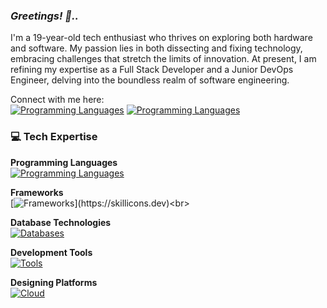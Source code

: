 ### <b><i>Greetings! 👋..</b></i>

I'm a 19-year-old tech enthusiast who thrives on exploring both hardware and software. My passion lies in both dissecting and fixing technology, embracing challenges that stretch the limits of innovation. At present, I am refining my expertise as a Full Stack Developer and a Junior DevOps Engineer, delving into the boundless realm of software engineering.

Connect with me here:<br>
[![Programming Languages](https://skillicons.dev/icons?i=linkedin)](https://www.linkedin.com/in/prakash-anandakumar/)
[![Programming Languages](https://skillicons.dev/icons?i=twitter)](https://x.com/prakaxh2005)<br>

### 💻 Tech Expertise

**Programming Languages**<br>
[![Programming Languages](https://skillicons.dev/icons?i=js,java,c,html,css,dart,php,python)](https://skillicons.dev)<br>

**Frameworks**<br>
[![Frameworks](https://skillicons.dev/icons?i=react,next,arduino,)](https://skillicons.dev)<br>

**Database Technologies**<br>
[![Databases](https://skillicons.dev/icons?i=mongo,mysql,firebase)](https://skillicons.dev)<br>

**Development Tools**<br>
[![Tools](https://skillicons.dev/icons?i=git,replit,linux,github,ubuntu,vscode)](https://skillicons.dev)<br>

**Designing Platforms**<br>
[![Cloud](https://skillicons.dev/icons?i=figma,ps,pr,canva)](https://skillicons.dev)<br>

<!--
### 🚀 Tech Projects and Achievements

#### Centralized Lab Server for College
🔍 **Challenge:** Heavy resource consumption for JDBC learning using Java8 and Oracle SQL in college labs.  
💡 **Solution:** Revitalized an old rack server, set up persistent Oracle and Postgres SQL databases using Docker on an Ubuntu server in my college.

#### College Storage Infrastructure
🔍 **Challenge:** Ineffective storage and file sharing through USB drives in my college.  
💡 **Solution:** Constructed and deployed a mirrored RAID NAS server with TrueNAS Free, and configured a firewall for campus-wide NAS accessibility.

#### HomeLab Ventures 🏡
✨ **Philosophy:** Learn through hands-on experimentation, curiosity, and problem-solving.

- **Gaming/Development Workspace**
- **Comprehensive Home Networking (Up to 1Gbps)**
- **NAS/Media Server/Mini Kubernetes Test/Learning Environment**
- **Password Management/Docker Testing Environment/SQL, NoSQL, Redis Servers using Old Laptops & Raspberry Pis**
- **Kubernetes Cluster with Rancher in Proxmox on an Old Laptop**
- **Remote Wake-on-LAN via Custom IoT/WOL Project**
- **Local DNS Server with PiHole on Raspberry Pi for HomeLab Devices**

Feel free to get in touch if you want to discuss technology, collaborate on projects, or chat about the latest advancements in the tech world! 😄 -->
